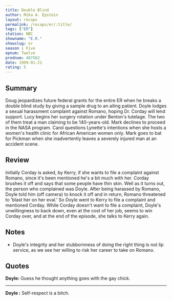 ```yaml
---
title: Double Blind
author: Mika A. Epstein
layout: recaps
permalink: /recaps/er/:title/
tags: ["ER"]
station: NBC
showname: "E.R."
showslug: er
season : Five
epnum: Twelve
prodnum: 467562
date: 1999-01-21
rating: 5
---
```


## Summary

Doug jeopardizes future federal grants for the entire ER when he breaks a double blind study by giving a sample drug to an ailing patient. Doyle lodges a sexual harassment complaint against Romano, hoping Dr. Corday will lend support. Lucy begins her surgery rotation under Benton's tutelage. The two of them treat a man claiming to be 140-years-old. Mark declines to proceed in the NASA program. Carol questions Lynette's intentions when she hosts a women's health clinic for African American women only. Mark goes to bat for Pickman when she inadvertently leaves a severely injured man at an accident scene.

## Review

Initially Corday is asked, by Kerry, if she wants to file a complaint against Romano, since it's been mentioned he's a bit much with her. Corday brushes it off and says that some people have thin skin. Well as it turns out, the person who complained was Doyle. After being harassed by Romano, Doyle told him (off camera) to knock it off and in return, Romano threatened to 'blast her on her eval.' So Doyle went to Kerry to file a complaint and mentioned Corday. While Corday doesn't want to file a complaint, Doyle's unwillingness to back down, even at the cost of her job, seems to win Corday over, and at the end of the episode, she talks to Kerry again.

## Notes

* Doyle's integrity and her stubbornness of doing the right thing is not lip service, as we see her willing to risk her career to take on Romano.

## Quotes

**Doyle:** Guess he thought anything goes with the gay chick.

---

**Doyle :** Self-respect is a bitch.

